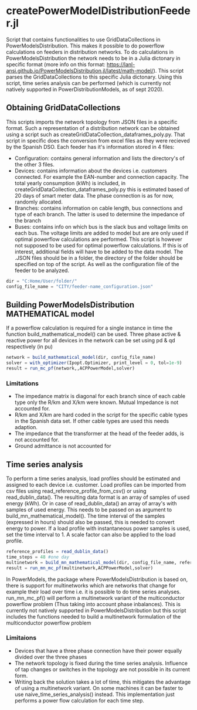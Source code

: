# createPowerModelDistributionFeeder.jl
Script that contains functionalities to use GridDataCollections in PowerModelsDistribution. This makes it possible to do powerflow calculations on feeders in distribution networks. To do calculations in PowerModelsDistribution the network needs to be in a Julia dictonary in specific format (more info on this format: https://lanl-ansi.github.io/PowerModelsDistribution.jl/latest/math-model/). This script parses the GridDataCollections to this specific Julia dictonary. Using this script, time series analysis can be performed (which is currently not natively supported in PowerDistributionModels, as of sept 2020).

## Obtaining GridDataCollections
This scripts imports the network topology from JSON files in a specific format. Such a representation of a distribution network can be obtained using a script
such as createGridDataCollection_dataframes_poly.py. That script in specific does the conversion from excel files as they were recieved by the Spanish DSO. Each feeder
has it's information stored in 4 files:
- Configuration: contains general information and lists the directory's of the other 3 files.
- Devices: contains information about the devices i.e. customers connected. For example the EAN-number and connection capacity. The total yearly consumption (kWh) is included, in createGridDataCollection_dataframes_poly.py this is estimated based of 20 days of smart meter data. The phase connection is as for now, randomly allocated.
- Branches: contains information on cable length, bus connections and type of each branch. The latter is used to determine the impedance of the branch
- Buses: contains info on which bus is the slack bus and voltage limits on each bus. The voltage limits are added to model but are are only used if optimal powerflow calculations are performed.
This script is however not supposed to be used for optimal powerflow calculations. If this is of interest, additional fields will have to be added to the data model.
The .JSON files should be in a folder, the directory of the folder should be specified on top of the script. As well as the configuration file of the feeder to be analyzed.
```Julia
dir = "C:Home/User/folder/"
config_file_name = "CITY/feeder-name_configuration.json"
```

## Building PowerModelsDistribution MATHEMATICAL model
If a powerflow calculation is required for a single instance in time the function
build_mathematical_model() can be used. Three phase active & reactive power
for all devices in the network can be set using pd & qd respectively (in pu)
```Julia
network = build_mathematical_model(dir, config_file_name)
solver = with_optimizer(Ipopt.Optimizer, print_level = 0, tol=1e-9)
result = run_mc_pf(network,,ACPPowerModel,solver)
```
### Limitations
- The impedance matrix is diagonal for each branch since of each cable type only the R/km and X/km were known. Mutual Impedance is not accounted for.
- R/km and X/km are hard coded in the script for the specific cable types in the Spanish data set. If other cable types are used this needs adaption.
- The impedance that the transformer at the head of the feeder adds, is not accounted for.
- Ground admittance is not accounted for

## Time series analysis
To perform a time series analysis, load profiles should be estimated and assigned to each device i.e. customer. Load profiles can be imported from csv files using read_reference_profile_from_csv() or using read_dublin_data(). The resulting data format is an array of samples of used energy (kWh). Or in case of read_dublin_data() an array of array's with samples of used energy. This needs to be passed on as argument to build_mn_mathematical_model(). The time interval of the samples (expressed in hours) should also be passed, this is needed to convert energy to power. If a load profile with instantaneous power samples is used, set the time interval to 1. A scale factor can also be applied to the load profile.
```Julia
reference_profiles = read_dublin_data()
time_steps = 48 #one day
multinetwork = build_mn_mathematical_model(dir, config_file_name, reference_profiles, time_steps, scale_factor=1.0, time_unit=0.5)
result = run_mn_mc_pf(multinetwork,ACPPowerModel,solver)
```
In PowerModels, the package where PowerModelsDistribution is based on, there is support for multinetworks which are networks that change for example their load over time i.e. it is possible to do time series analyses.
run_mn_mc_pf() will perform a multinetwork variant of the multiconductor powerflow problem (Thus taking into account phase inbalances). This is currently not natively supported in PowerModelsDistribution but this script includes the functions needed to build a multinetwork formulation of the multiconductor powerflow problem

### Limitaions
- Devices that have a three phase connection have their power equally divided over the three phases
- The network topology is fixed during the time series analysis. Influence of tap changes or switches in the topology are not possible in its current form.
- Writing back the solution takes a lot of time, this mitigates the advantage of using a multinetwork variant. On some machines it can be faster to use naive_time_series_analysis() instead. This implementation just performs a power flow calculation for each time step.   
